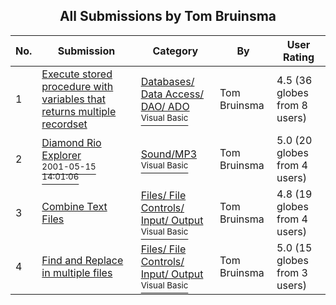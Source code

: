 ﻿<div align="center">

## All Submissions by Tom Bruinsma

</div>

No.  | Submission | Category | By   | User Rating
---- | ---------- | -------- | ---- | -----------
1 | [Execute stored procedure with variables that returns multiple recordset<br />](https://github.com/Planet-Source-Code/tom-bruinsma-execute-stored-procedure-with-variables-that-returns-multiple-recordset__1-23178) | [Databases/ Data Access/ DAO/ ADO<br /><sup>Visual Basic</sup>](../ByCategory/databases-data-access-dao-ado__1-6.md) | Tom Bruinsma | 4.5 (36 globes from 8 users)
2 | [Diamond Rio Explorer<br /><sup>2001-05-15 14:01:06</sup>](https://github.com/Planet-Source-Code/tom-bruinsma-diamond-rio-explorer__1-23199) | [Sound/MP3<br /><sup>Visual Basic</sup>](../ByCategory/sound-mp3__1-45.md) | Tom Bruinsma | 5.0 (20 globes from 4 users)
3 | [Combine Text Files<br />](https://github.com/Planet-Source-Code/tom-bruinsma-combine-text-files__1-23200) | [Files/ File Controls/ Input/ Output<br /><sup>Visual Basic</sup>](../ByCategory/files-file-controls-input-output__1-3.md) | Tom Bruinsma | 4.8 (19 globes from 4 users)
4 | [Find and Replace in multiple files<br />](https://github.com/Planet-Source-Code/tom-bruinsma-find-and-replace-in-multiple-files__1-23197) | [Files/ File Controls/ Input/ Output<br /><sup>Visual Basic</sup>](../ByCategory/files-file-controls-input-output__1-3.md) | Tom Bruinsma | 5.0 (15 globes from 3 users)
